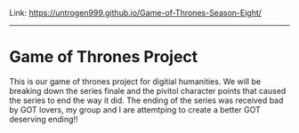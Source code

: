 Link: https://untrogen999.github.io/Game-of-Thrones-Season-Eight/

***

# Game of Thrones Project

This is our game of thrones project for digitial humanities. We will be breaking down the series finale and the pivitol character points that caused the series to end the way it did. The ending of the series was received bad by GOT lovers, my group and I are attemtping to create a better GOT deserving ending!!


